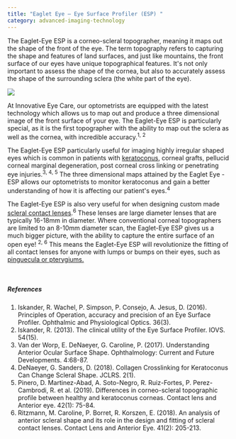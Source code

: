 ```yaml
---
title: "Eaglet Eye – Eye Surface Profiler (ESP) "
category: advanced-imaging-technology
---
```

<div class="employee-heading">
<p><p>The Eaglet-Eye ESP is a corneo-scleral topographer, meaning it maps out the shape of the front of the eye. The term topography refers to capturing the shape and features of land surfaces, and just like mountains, the front surface of our eyes have unique topographical features. It's not only important to assess the shape of the cornea, but also to accurately assess the shape of the surrounding sclera (the white part of the eye).</p>

</div class="employee-heading"> 

![](/uploads/esp.jpg)

<p>At Innovative Eye Care, our optometrists are equipped with the latest technology which allows us to map out and produce a three dimensional image of the front surface of your eye. The Eaglet-Eye ESP is particularly special, as it is the first topographer with the ability to map out the sclera as well as the cornea, with incredible accuracy.<sup>1, 2</sup> 

<p>The Eaglet-Eye ESP particularly useful for imaging highly irregular shaped eyes which is common in patients with <a href="/what-we-do/keratoconus">keratoconus</a>, corneal grafts, pellucid corneal marginal degeneration, post corneal cross linking or penetrating eye injuries.<sup>3, 4, 5</sup> The three dimensional maps attained by the Eaglet Eye - ESP allows our optometrists to monitor keratoconus and gain a better understanding of how it is affecting our patient's eyes.<sup>4</sup> 

<p>The Eaglet-Eye ESP is also very useful for when designing custom made <a href="/what-we-do/scleral-contact-lenses">scleral contact lenses</a>.<sup>6</sup> These lenses are large diameter lenses that are typically 16-18mm in diameter. Where conventional corneal topographers are limited to an 8-10mm diameter scan, the Eaglet-Eye ESP gives us a much bigger picture, with the ability to capture the entire surface of an open eye! <sup>2, 6</sup> This means the Eaglet-Eye ESP will revolutionize the fitting of all contact lenses for anyone with lumps or bumps on their eyes, such as <a href="/what-we-do/pterygium-pinguecula">pinguecula or pterygiums.</a>

<br>

**<br>**

##### References

1. Iskander, R. Wachel, P. Simpson, P. Consejo, A. Jesus, D. (2016). Principles of Operation, accuracy and precision of an Eye Surface Profiler. Ophthalmic and Physiological Optics. 36(3). 
2. Iskander, R. (2013). The clinical utility of the Eye Surface Profiler. IOVS. 54(15).   
3. Van der Worp, E. DeNaeyer, G. Caroline, P. (2017). Understanding Anterior Ocular Surface Shape. Ophthalmology: Current and Future Developments. 4:68-87.  
4. DeNaeyer, G. Sanders, D. (2018). Collagen Crosslinking for Keratoconus Can Change Scleral Shape. JCLRS. 2(1).  
5. Pinero, D. Martinez-Abad, A. Soto-Negro, R. Ruiz-Fortes, P. Perez-Cambrodi, R. et al. (2019). Differences in corneo-scleral topographic profile between healthy and keratoconus corneas. Contact lens and Anterior eye. 42(1): 75-84.  
6. Ritzmann, M. Caroline, P. Borret, R. Korszen, E. (2018). An analysis of anterior scleral shape and its role in the design and fitting of scleral contact lenses. Contact Lens and Anterior Eye. 41(2): 205-213.